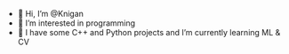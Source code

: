 - 👋 Hi, I’m @Knigan
- 👀 I’m interested in programming
- 🌱 I have some C++ and Python projects and I’m currently learning ML & CV

<!---
Knigan/Knigan is a ✨ special ✨ repository because its `README.md` (this file) appears on your GitHub profile.
You can click the Preview link to take a look at your changes.
--->
